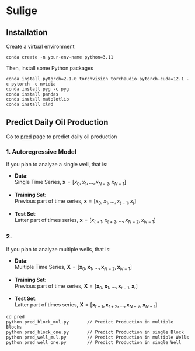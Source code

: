 # Sulige

## Installation
Create a virtual environment <br>
```
conda create -n your-env-name python=3.11
```
Then, install some Python packages<br>
```
conda install pytorch=2.1.0 torchvision torchaudio pytorch-cuda=12.1 -c pytorch -c nvidia
conda install pyg -c pyg
conda install pandas
conda install matplotlib
conda install xlrd
```

## Predict Daily Oil Production
Go to [pred](https://github.com/zw-Ch/Sulige/tree/main/pred) page to predict daily oil production

### 1. Autoregressive Model
If you plan to analyze a single well, that is:
- **Data**:<br>
Single Time Series, $\boldsymbol{x}=[x_{0}, x_{1}, ..., x_{N-2}, x_{N-1}]$

- **Training Set**:<br>
Previous part of time series, $\boldsymbol{x} = [x_{0}, x_{1}, ..., x_{t-1}, x_{t}]$

- **Test Set**:<br>
Latter part of times series, $\boldsymbol{x} = [x_{t+1}, x_{t+2}, ..., x_{N-2}, x_{N-1}]$

### 2.  
If you plan to analyze multiple wells, that is:
- **Data**:<br>
Multiple Time Series, $\boldsymbol{X}=[{\boldsymbol{x}}_{0},\boldsymbol{x}_{1}, ..., \boldsymbol{x}_{N-2}, \boldsymbol{x}_{N-1}]$

- **Training Set**:<br>
Previous part of time series, $\boldsymbol{X}=[\boldsymbol{x}_{0}, \boldsymbol{x}_{1}, ..., \boldsymbol{x}_{t-1}, \boldsymbol{x}_{t}]$

- **Test Set**:<br>
Latter part of times series, $\boldsymbol{X}=[\boldsymbol{x}_{t+1}, \boldsymbol{x}_{t+2}, ..., \boldsymbol{x}_{N-2}, \boldsymbol{x}_{N-1}]$

```
cd pred
python pred_block_mul.py       // Predict Production in multiple Blocks
python pred_block_one.py       // Predict Production in single Block
python pred_well_mul.py        // Predict Production in multiple Wells
python pred_well_one.py        // Predict Production in single Well 
```
